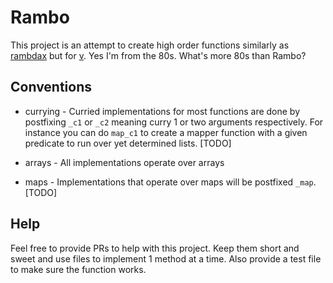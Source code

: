 # Rambo

This project is an attempt to create high order functions similarly as [rambdax](https://selfrefactor.github.io/rambdax) but for [v](https://vlang.io/). Yes I'm from the 80s. What's more 80s than Rambo?

## Conventions

* currying - Curried implementations for most functions are done by postfixing `_c1` or `_c2` meaning curry 1 or two arguments respectively. For instance you can do `map_c1` to create a mapper function with a given predicate to run over yet determined lists. [TODO]

* arrays - All implementations operate over arrays

* maps - Implementations that operate over maps will be postfixed `_map`. [TODO]

## Help

Feel free to provide PRs to help with this project. Keep them short and sweet and use files to implement 1 method at a time. Also provide a test file to make sure the function works.